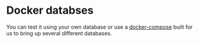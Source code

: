 # Docker databses

You can test it using your own database or use a [docker-compose](https://github.com/sqlectron/sqlectron-databases) built for us to bring up several different databases.
